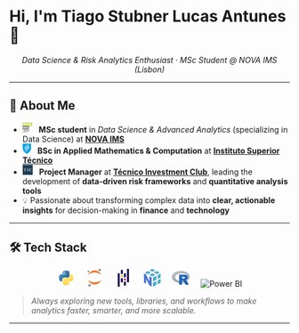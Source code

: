 # Hi, I'm **Tiago Stubner Lucas Antunes** 👋

<p align="center">
  <em>Data Science & Risk Analytics Enthusiast · MSc Student @ NOVA IMS (Lisbon)</em>
</p>

---

## 📝 About Me

- <img alt="NOVA IMS" src="NOVA_IMS_Logo.png" height="18"> &nbsp;
  **MSc student** in *Data Science & Advanced Analytics* (specializing in Data Science) at
  [**NOVA IMS**](https://www.novaims.unl.pt/pt/ensino/cursos/pos-graduacoes-e-mestrados/mestrado-em-data-science-and-advanced-analytics-com-especializacao-em-data-science/)
- <img alt="Instituto Superior Técnico" src="IST_Logo.png" height="18"> &nbsp;
  **BSc in Applied Mathematics & Computation** at
  [**Instituto Superior Técnico**](https://tecnico.ulisboa.pt/pt/)
- <img alt="Técnico Investment Club" src="tecnico_investment_club_logo.jpg" height="18"> &nbsp;
  **Project Manager** at
  [**Técnico Investment Club**](https://investmentclub.tecnico.ulisboa.pt/),
  leading the development of **data-driven risk frameworks** and **quantitative analysis tools**
- 💡 Passionate about transforming complex data into **clear, actionable insights** for decision-making in **finance** and **technology**


---

## 🛠️ Tech Stack

<div align="center">
  <img alt="Python"  src="https://raw.githubusercontent.com/devicons/devicon/master/icons/python/python-original.svg" height="32"> &nbsp;&nbsp;&nbsp;
  <img alt="Jupyter" src="https://raw.githubusercontent.com/devicons/devicon/master/icons/jupyter/jupyter-original.svg" height="32"> &nbsp;&nbsp;&nbsp;
  <img alt="pandas"  src="https://raw.githubusercontent.com/devicons/devicon/master/icons/pandas/pandas-original.svg" height="32"> &nbsp;&nbsp;&nbsp;
  <img alt="NumPy"   src="https://raw.githubusercontent.com/devicons/devicon/master/icons/numpy/numpy-original.svg"  height="32"> &nbsp;&nbsp;&nbsp;
  <img alt="R"       src="https://raw.githubusercontent.com/devicons/devicon/master/icons/r/r-original.svg"           height="32"> &nbsp;&nbsp;&nbsp;
  <img alt="Power BI" src="https://raw.githubusercontent.com/microsoft/PowerBI-Icons/main/SVG/Power-BI.svg"          height="32">
</div>


> *Always exploring new tools, libraries, and workflows to make analytics faster, smarter, and more scalable.*

---
